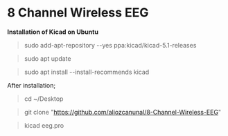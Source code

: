 # 8 Channel Wireless EEG

**Installation of Kicad on Ubuntu**


> sudo add-apt-repository --yes ppa:kicad/kicad-5.1-releases

> sudo apt update

> sudo apt install --install-recommends kicad

After installation;

> cd ~/Desktop

>git clone "https://github.com/aliozcanunal/8-Channel-Wireless-EEG"

>kicad eeg.pro